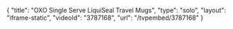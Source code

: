 {
    "title": "OXO Single Serve LiquiSeal Travel Mugs",
    "type": "solo",
    "layout": "iframe-static",
    "videoId": "3787168",
    "url": "\/tvpembed\/3787168"
}